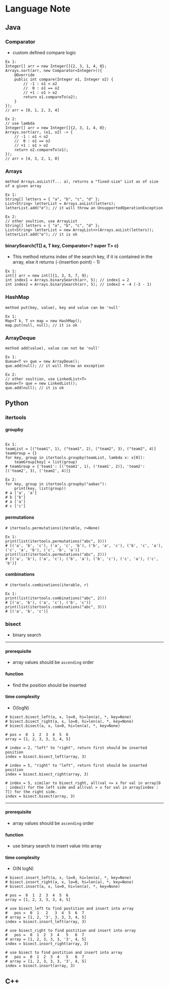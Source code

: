 # Language Note

## Java

### Comparator
- custom defined compare logic
```
Ex 1:
Integer[] arr = new Integer[]{2, 3, 1, 4, 0};
Arrays.sort(arr, new Comparator<Integer>(){
    @Override
    public int compare(Integer o1, Integer o2) {
        // -1 : o1 < o2
        //  0 : o1 == o2
        // +1 : o1 > o2
        return o1.compareTo(o2);
    }
});
// arr = [0, 1, 2, 3, 4]

Ex 2:
// use lambda
Integer[] arr = new Integer[]{2, 3, 1, 4, 0};
Arrays.sort(arr, (o1, o2) -> { 
    // -1 : o1 < o2
    //  0 : o1 == o2
    // +1 : o1 > o2
    return o2.compareTo(o1);
});
// arr = [4, 3, 2, 1, 0]
```
### Arrays

```
method Arrays.asList(T... a), returns a "fixed-size" List as of size of a given array

Ex 1:
String[] letters = { "a", "b", "c", "d" }; 
List<String> letterList = Arrays.asList(letters); 
letterList.add("e"); // it will throw an UnsupportedOperationException

Ex 2:
// other soultion, use ArrayList
String[] letters = { "a", "b", "c", "d" }; 
List<String> letterList = new ArrayList<>(Arrays.asList(letters)); 
letterList.add("e"); // it is ok

```

#### binarySearch(T[] a, T key, Comparator<? super T> c)
- This method returns index of the search key, if it is contained in the array, else it returns (-(insertion point) - 1)

```
Ex 1:
int[] arr = new int[]{1, 3, 5, 7, 9};
int index1 = Arrays.binarySearch(arr, 5); // index1 = 2
int index2 = Arrays.binarySearch(arr, 5); // index2 = -4 (-3 - 1)
```

### HashMap
```
method put(key, value), key and value can be 'null'

Ex 1:
Map<T k, T v> map = new HashMap();
map.put(null, null); // it is ok

```

### ArrayDeque
```
method add(value), value can not be 'null'

Ex 1: 
Queue<T v> que = new ArrayDeue();
que.add(null); // it will throw an exception

Ex 2:
// other soultion, use LinkedList<T>
Queue<T> que = new LinkedList();
que.add(null); // it is ok

```

## Python

### itertools

#### groupby
```

Ex 1:
teamList = [("team1", 1), ("team1", 2), ("team2", 3), ("team2", 4)]
teamGroup = {}
for key, group in itertools.groupby(teamList, lambda x: x[0]):
    teamGroup[key] = list(group)
# teamGroup = {'team1': [('team1', 1), ('team1', 2)], 'team2': [('team2', 3), ('team2', 4)]}

Ex 2:
for key, group in itertools.groupby("aabac"):
    print(key, list(group))
# a ['a', 'a']
# b ['b']
# a ['a']
# c ['c']
```

#### permutations
```
# itertools.permutations(iterable, r=None)

Ex 1:
print(list(itertools.permutations("abc", 3)))
# [('a', 'b', 'c'), ('a', 'c', 'b'), ('b', 'a', 'c'), ('b', 'c', 'a'), ('c', 'a', 'b'), ('c', 'b', 'a')]
print(list(itertools.permutations("abc", 2)))
# [('a', 'b'), ('a', 'c'), ('b', 'a'), ('b', 'c'), ('c', 'a'), ('c', 'b')]

```
#### combinations
```
# itertools.combinations(iterable, r)

Ex 1:
print(list(itertools.combinations("abc", 2)))
# [('a', 'b'), ('a', 'c'), ('b', 'c')]
print(list(itertools.combinations("abc", 3)))
# [('a', 'b', 'c')]
```
### bisect 
- binary search
<hr> 

#### prerequisite 
- array values should be `ascending` order
#### function
- find the position should be inserted
#### time complexity
-  O(logN)
```
# bisect.bisect_left(a, x, lo=0, hi=len(a), *, key=None)
# bisect.bisect_right(a, x, lo=0, hi=len(a), *, key=None)
# bisect.bisect(a, x, lo=0, hi=len(a), *, key=None)

# pos =  0  1  2  3  4  5  6
array = [1, 2, 3, 3, 3, 4, 5]

# index = 2, "left" to "right", return first should be inserted position
index = bisect.bisect_left(array, 3)

# index = 5, "right" to "left", return first should be inserted position
index = bisect.bisect_right(array, 3)

# index = 5, similar to bisect_right, all(val <= x for val in array[0 : index]) for the left side and all(val > x for val in array[index : 7]) for the right side.
index = bisect.bisect(array, 3)
```
<hr> 

#### prerequisite 
- array values should be `ascending` order
#### function
- use binary search to insert value into array
#### time complexity
-  O(N logN)
```
# bisect.insort_left(a, x, lo=0, hi=len(a), *, key=None)
# bisect.insort_right(a, x, lo=0, hi=len(a), *, key=None)
# bisect.insort(a, x, lo=0, hi=len(a), *, key=None)

# pos =  0  1  2  3  4  5  6
array = [1, 2, 3, 3, 3, 4, 5]

# use bisect_left to find postition and insert into array
#   pos =  0  1   2   3  4  5  6  7
# array = [1, 2, '3', 3, 3, 3, 4, 5]
index = bisect.insort_left(array, 3)

# use bisect_right to find postition and insert into array
#   pos =  0  1  2  3  4   5   6  7
# array = [1, 2, 3, 3, 3, '3', 4, 5]
index = bisect.insort_right(array, 3)

# use bisect to find postition and insert into array
#   pos =  0  1  2  3  4   5   6  7
# array = [1, 2, 3, 3, 3, '3', 4, 5]
index = bisect.insort(array, 3)
```
## C++
